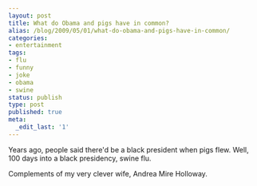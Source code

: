 ```yaml
---
layout: post
title: What do Obama and pigs have in common?
alias: /blog/2009/05/01/what-do-obama-and-pigs-have-in-common/
categories:
- entertainment
tags:
- flu
- funny
- joke
- obama
- swine
status: publish
type: post
published: true
meta:
  _edit_last: '1'
---
```

Years ago, people said there'd be a black president when pigs flew. Well, 100 days into a black presidency, swine flu.

Complements of my very clever wife, Andrea Mire Holloway.
